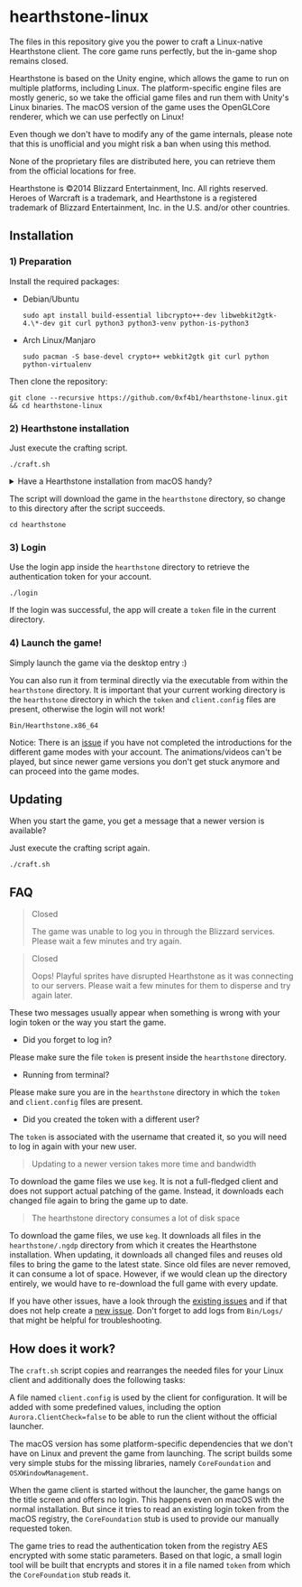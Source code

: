 # hearthstone-linux

The files in this repository give you the power to craft a Linux-native Hearthstone client. The core game runs perfectly, but the in-game shop remains closed.

Hearthstone is based on the Unity engine, which allows the game to run on multiple platforms, including Linux.
The platform-specific engine files are mostly generic, so we take the official game files and run them with Unity's Linux binaries.
The macOS version of the game uses the OpenGLCore renderer, which we can use perfectly on Linux!

Even though we don't have to modify any of the game internals, please note that this is unofficial and you might risk a ban when using this method.

None of the proprietary files are distributed here, you can retrieve them from the official locations for free.

Hearthstone is ©2014 Blizzard Entertainment, Inc. All rights reserved. Heroes of Warcraft is a trademark, and Hearthstone is a registered trademark of Blizzard Entertainment, Inc. in the U.S. and/or other countries.

## Installation

### 1) Preparation

Install the required packages:

- Debian/Ubuntu

  ```
  sudo apt install build-essential libcrypto++-dev libwebkit2gtk-4.\*-dev git curl python3 python3-venv python-is-python3
  ```

- Arch Linux/Manjaro

  ```
  sudo pacman -S base-devel crypto++ webkit2gtk git curl python python-virtualenv
  ```

Then clone the repository:

```
git clone --recursive https://github.com/0xf4b1/hearthstone-linux.git && cd hearthstone-linux
```

### 2) Hearthstone installation

Just execute the crafting script.

```
./craft.sh
```
<details>
  <summary>Have a Hearthstone installation from macOS handy?</summary>

If you have an up-to-date Hearthstone installation folder from your Mac `/Applications/Hearthstone` somewhere in place, you can specify the path as the first argument and skip the download. If you also have the needed Unity files, but not at the default location `~/Unity`, you can specify the path as second argument.

```
./craft.sh [<path of the MacOS installation>] [<Unity path>]
```
</details>

The script will download the game in the `hearthstone` directory, so change to this directory after the script succeeds.

```
cd hearthstone
```

### 3) Login

Use the login app inside the `hearthstone` directory to retrieve the authentication token for your account.

```
./login
```

If the login was successful, the app will create a `token` file in the current directory.

### 4) Launch the game!

Simply launch the game via the desktop entry :)

You can also run it from terminal directly via the executable from within the `hearthstone` directory. It is important that your current working directory is the `hearthstone` directory in which the `token` and `client.config` files are present, otherwise the login will not work!

```
Bin/Hearthstone.x86_64
```

Notice: There is an [issue](https://github.com/0xf4b1/hearthstone-linux/issues/7) if you have not completed the introductions for the different game modes with your account.
The animations/videos can't be played, but since newer game versions you don't get stuck anymore and can proceed into the game modes.

## Updating

When you start the game, you get a message that a newer version is available?

Just execute the crafting script again.

```
./craft.sh
```

## FAQ

> Closed
>
> The game was unable to log you in through the Blizzard services. Please wait a few minutes and try again.

> Closed
>
> Oops! Playful sprites have disrupted Hearthstone as it was connecting to our servers. Please wait a few minutes for them to disperse and try again later.

These two messages usually appear when something is wrong with your login token or the way you start the game.

- Did you forget to log in?

Please make sure the file `token` is present inside the `hearthstone` directory.

- Running from terminal?

Please make sure you are in the `hearthstone` directory in which the `token` and `client.config` files are present.

- Did you created the token with a different user?

The `token` is associated with the username that created it, so you will need to log in again with your new user.

> Updating to a newer version takes more time and bandwidth

To download the game files we use `keg`. It is not a full-fledged client and does not support actual patching of the game. Instead, it downloads each changed file again to bring the game up to date.

> The hearthstone directory consumes a lot of disk space

To download the game files, we use `keg`. It downloads all files in the `hearthstone/.ngdp` directory from which it creates the Hearthstone installation.
When updating, it downloads all changed files and reuses old files to bring the game to the latest state.
Since old files are never removed, it can consume a lot of space. However, if we would clean up the directory entirely, we would have to re-download the full game with every update.

If you have other issues, have a look through the [existing issues](https://github.com/0xf4b1/hearthstone-linux/issues?q=) and if that does not help create a [new issue](https://github.com/0xf4b1/hearthstone-linux/issues/new).
Don't forget to add logs from `Bin/Logs/` that might be helpful for troubleshooting.

## How does it work?

The `craft.sh` script copies and rearranges the needed files for your Linux client and additionally does the following tasks:

A file named `client.config` is used by the client for configuration. It will be added with some predefined values, including the option `Aurora.ClientCheck=false` to be able to run the client without the official launcher.

The macOS version has some platform-specific dependencies that we don't have on Linux and prevent the game from launching. The script builds some very simple stubs for the missing libraries, namely `CoreFoundation` and `OSXWindowManagement`.

When the game client is started without the launcher, the game hangs on the title screen and offers no login. This happens even on macOS with the normal installation. But since it tries to read an existing login token from the macOS registry, the `CoreFoundation` stub is used to provide our manually requested token.

The game tries to read the authentication token from the registry AES encrypted with some static parameters. Based on that logic, a small login tool will be built that encrypts and stores it in a file named `token` from which the `CoreFoundation` stub reads it.
